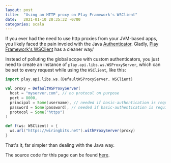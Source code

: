 ```yaml
---
layout: post
title:  "Using an HTTP proxy on Play Framework's WSClient"
date:   2021-01-10 20:35:32 -0700
categories: scala
---
```


If you ever had the need to use http proxies from your JVM-based apps, you likely faced the pain involed with the Java [Authenticator](https://docs.oracle.com/javase/8/docs/api/java/net/Authenticator.html). Gladly, [Play Framework's WSClient](https://www.playframework.com/documentation/2.8.x/ScalaWS) has a cleaner way/

Instead of polluting the global scope with custom authenticators, you just need to create an instance of `play.api.libs.ws.WSProxyServer`, which can be set to every request while using the `WSClient`, like this:

```scala
import play.api.libs.ws.{DefaultWSProxyServer, WSClient}

val proxy = DefaultWSProxyServer(
  host = "myserver.com", // no protocol on purpose
  port = 8000,
  principal = Some(username), // needed if basic-authentication is required
  password = Some(password), // needed if basic-authentication is required
  protocol = Some("https")
)

def f(ws: WSClient) = {
  ws.url("https://wiringbits.net").withProxyServer(proxy)
}
```

That's it, far simpler than dealing with the Java way.

The source code for this page can be found [here](https://github.com/wiringbits/wiringbits.github.io/blob/master/_posts/2021-01-10-using-an-http-proxy-on-playframework-wsclient.md).
